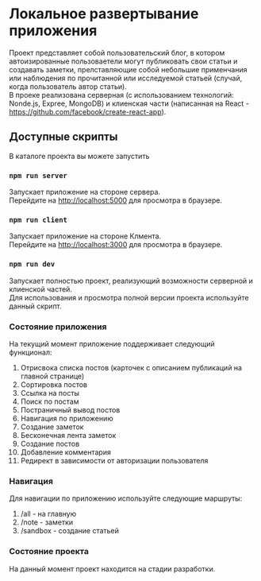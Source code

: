 # Локальное развертывание приложения  

Проект представляет собой пользовательский блог, в котором автоизированные пользоваетели могут публиковать свои статьи и создавать заметки, прелставляющие собой небольшие применчания или наблюдения по прочитанной или исследуемой статьей (случай, когда пользователь автор статьи).  
В проеке реализована серверная (с использованием технологий: Nonde.js, Expree, MongoDB) и клиенская части (написанная на React - https://github.com/facebook/create-react-app).

## Доступные скрипты

В каталоге проекта вы можете запустить

### `npm run server`

Запускает приложение на стороне сервера.\
Перейдите на [http://localhost:5000](http://localhost:5000) для просмотра в браузере.

### `npm run client`

Запускает приложение на стороне Клмента.\
Перейдите на [http://localhost:3000](http://localhost:3000) для просмотра в браузере.

### `npm run dev`

Запускает полностью проект, реализующий возможности серверной и клиенской частей.\
Для использования и просмотра полной версии проекта используйте данный скрипт. 

### Состояние приложения
На текущий момент приложение поддерживает следующий функционал:
1. Отрисвока списка постов (карточек с описанием публикаций на главной странице)
2. Сортировка постов
3. Ссылка на посты
4. Поиск по постам
5. Постраничный вывод постов
6. Навигация по приложению
7. Создание заметок 
8. Бесконечная лента заметок
9. Создание постов 
10. Добавление комментария 
11. Редирект в зависимости от авторизации пользователя

### Навигация

Для навигации по приложению используйте следующие маршруты: 

1. /all - на главную
2. /note - заметки 
3. /sandbox - создание статьей

### Состояние проекта
На данный момент проект находится на стадии разработки. 
